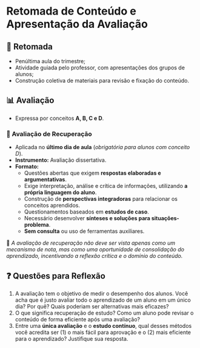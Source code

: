 # Retomada de Conteúdo e Apresentação da Avaliação  

## 📌 Retomada  
- Penúltima aula do trimestre;  
- Atividade guiada pelo professor, com apresentações dos grupos de alunos;  
- Construção coletiva de materiais para revisão e fixação do conteúdo.  

## 📊 Avaliação  
- Expressa por conceitos **A, B, C e D**.  

### 📅 Avaliação de Recuperação  
- Aplicada no **último dia de aula** (*obrigatória para alunos com conceito D*).  
- **Instrumento:** Avaliação dissertativa.  
- **Formato:**  
  - Questões abertas que exigem **respostas elaboradas e argumentativas**.  
  - Exige interpretação, análise e crítica de informações, utilizando **a própria linguagem do aluno**.  
  - Construção de **perspectivas integradoras** para relacionar os conceitos aprendidos.  
  - Questionamentos baseados em **estudos de caso**.  
  - Necessário desenvolver **sínteses e soluções para situações-problema**.  
  - **Sem consulta** ou uso de ferramentas auxiliares.  

🔹 *A avaliação de recuperação não deve ser vista apenas como um mecanismo de nota, mas como uma oportunidade de consolidação do aprendizado, incentivando a reflexão crítica e o domínio do conteúdo.*  

## ❓ Questões para Reflexão  
1. A avaliação tem o objetivo de medir o desempenho dos alunos. Você acha que é justo avaliar todo o aprendizado de um aluno em um único dia? Por quê? Quais poderiam ser alternativas mais eficazes?  
2. O que significa recuperação de estudo? Como um aluno pode revisar o conteúdo de forma eficiente após uma avaliação?  
3. Entre uma **única avaliação** e o **estudo contínuo**, qual desses métodos você acredita ser (1) o mais fácil para aprovação e o (2) mais eficiente para o aprendizado? Justifique sua resposta.  
